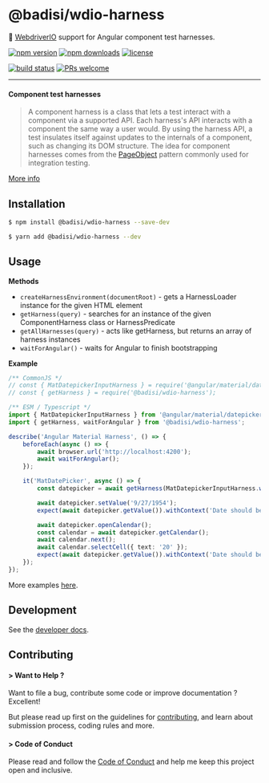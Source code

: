 # @badisi/wdio-harness

🔬 [WebdriverIO][wdio] support for Angular component test harnesses.

[![npm version](https://img.shields.io/npm/v/@badisi/wdio-harness.svg?color=blue&logo=npm)][npm]
[![npm downloads](https://img.shields.io/npm/dw/@badisi/wdio-harness.svg?color=7986CB&logo=npm)][npm-dl]
[![license](https://img.shields.io/npm/l/@badisi/wdio-harness.svg?color=ff69b4)][license]

[![build status](https://github.com/badisi/wdio-harness/workflows/CI%20tests/badge.svg)][ci-tests]
[![PRs welcome](https://img.shields.io/badge/PRs-welcome-brightgreen.svg)][pullrequest]

<hr>

#### Component test harnesses

> A component harness is a class that lets a test interact with a component via a supported API. Each harness's API interacts with a component the same way a user would. By using the harness API, a test insulates itself against updates to the internals of a component, such as changing its DOM structure. The idea for component harnesses comes from the [PageObject](https://martinfowler.com/bliki/PageObject.html) pattern commonly used for integration testing.

[More info](https://material.angular.io/cdk/test-harnesses/overview)


## Installation

```sh
$ npm install @badisi/wdio-harness --save-dev
```

```sh
$ yarn add @badisi/wdio-harness --dev
```


## Usage

__Methods__

- `createHarnessEnvironment(documentRoot)` - gets a HarnessLoader instance for the given HTML element
- `getHarness(query)` - searches for an instance of the given ComponentHarness class or HarnessPredicate
- `getAllHarnesses(query)` - acts like getHarness, but returns an array of harness instances
- `waitForAngular()` - waits for Angular to finish bootstrapping

__Example__

```ts
/** CommonJS */
// const { MatDatepickerInputHarness } = require('@angular/material/datepicker/testing');
// const { getHarness } = require('@badisi/wdio-harness');

/** ESM / Typescript */
import { MatDatepickerInputHarness } from '@angular/material/datepicker/testing';
import { getHarness, waitForAngular } from '@badisi/wdio-harness';

describe('Angular Material Harness', () => {
    beforeEach(async () => {
        await browser.url('http://localhost:4200');
        await waitForAngular();
    });

    it('MatDatePicker', async () => {
        const datepicker = await getHarness(MatDatepickerInputHarness.with({ selector: '#demo-datepicker-input' }));

        await datepicker.setValue('9/27/1954');
        expect(await datepicker.getValue()).withContext('Date should be 9/27/1954').toBe('9/27/1954');

        await datepicker.openCalendar();
        const calendar = await datepicker.getCalendar();
        await calendar.next();
        await calendar.selectCell({ text: '20' });
        expect(await datepicker.getValue()).withContext('Date should be 10/20/1954').toBe('10/20/1954');
    });
});
```

More examples [here][examples].


## Development

See the [developer docs][developer].


## Contributing

#### > Want to Help ?

Want to file a bug, contribute some code or improve documentation ? Excellent!

But please read up first on the guidelines for [contributing][contributing], and learn about submission process, coding rules and more.

#### > Code of Conduct

Please read and follow the [Code of Conduct][codeofconduct] and help me keep this project open and inclusive.




[npm]: https://www.npmjs.com/package/@badisi/wdio-harness
[npm-dl]: https://npmcharts.com/compare/@badisi/wdio-harness?minimal=true
[ci-tests]: https://github.com/badisi/wdio-harness/actions?query=workflow:CI%20tests
[pullrequest]: https://github.com/badisi/wdio-harness/blob/master/CONTRIBUTING.md#-submitting-a-pull-request-pr
[license]: https://github.com/badisi/wdio-harness/blob/master/LICENSE
[developer]: https://github.com/badisi/wdio-harness/blob/master/DEVELOPER.md
[contributing]: https://github.com/badisi/wdio-harness/blob/master/CONTRIBUTING.md
[codeofconduct]: https://github.com/badisi/wdio-harness/blob/master/CODE_OF_CONDUCT.md
[wdio]: https://webdriver.io/
[examples]: https://github.com/badisi/wdio-harness/blob/master/projects/tests/harness.e2e.ts
